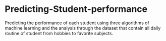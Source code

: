 # Predicting-Student-performance
Predicting the performance of each student using three algorithms of machine learning and the analysis through the dataset that contain all daily routine of student from hobbies to favorite subjects.
